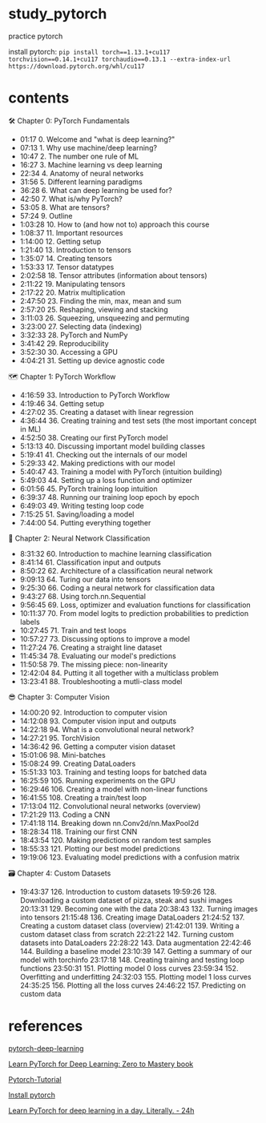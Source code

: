 # study_pytorch
practice pytorch

install pytorch: `pip install torch==1.13.1+cu117 torchvision==0.14.1+cu117 torchaudio==0.13.1 --extra-index-url https://download.pytorch.org/whl/cu117`

# contents
🛠 Chapter 0: PyTorch Fundamentals
- 01:17 0. Welcome and "what is deep learning?"
- 07:13 1. Why use machine/deep learning?
- 10:47 2. The number one rule of ML
- 16:27 3. Machine learning vs deep learning
- 22:34 4. Anatomy of neural networks
- 31:56 5. Different learning paradigms
- 36:28 6. What can deep learning be used for?
- 42:50 7. What is/why PyTorch?
- 53:05 8. What are tensors?
- 57:24 9. Outline
- 1:03:28 10. How to (and how not to) approach this course
- 1:08:37 11. Important resources
- 1:14:00 12. Getting setup
- 1:21:40 13. Introduction to tensors
- 1:35:07 14. Creating tensors
- 1:53:33 17. Tensor datatypes
- 2:02:58 18. Tensor attributes (information about tensors)
- 2:11:22 19. Manipulating tensors
- 2:17:22 20. Matrix multiplication
- 2:47:50 23. Finding the min, max, mean and sum
- 2:57:20 25. Reshaping, viewing and stacking
- 3:11:03 26. Squeezing, unsqueezing and permuting
- 3:23:00 27. Selecting data (indexing)
- 3:32:33 28. PyTorch and NumPy
- 3:41:42 29. Reproducibility
- 3:52:30 30. Accessing a GPU
- 4:04:21 31. Setting up device agnostic code

🗺 Chapter 1: PyTorch Workflow
- 4:16:59 33. Introduction to PyTorch Workflow
- 4:19:46 34. Getting setup
- 4:27:02 35. Creating a dataset with linear regression
- 4:36:44 36. Creating training and test sets (the most important concept in ML)
- 4:52:50 38. Creating our first PyTorch model
- 5:13:13 40. Discussing important model building classes
- 5:19:41 41. Checking out the internals of our model
- 5:29:33 42. Making predictions with our model
- 5:40:47 43. Training a model with PyTorch (intuition building)
- 5:49:03 44. Setting up a loss function and optimizer
- 6:01:56 45. PyTorch training loop intuition
- 6:39:37 48. Running our training loop epoch by epoch
- 6:49:03 49. Writing testing loop code
- 7:15:25 51. Saving/loading a model
- 7:44:00 54. Putting everything together

🤨 Chapter 2: Neural Network Classification
- 8:31:32 60. Introduction to machine learning classification
- 8:41:14 61. Classification input and outputs
- 8:50:22 62. Architecture of a classification neural network
- 9:09:13 64. Turing our data into tensors
- 9:25:30 66. Coding a neural network for classification data
- 9:43:27 68. Using torch.nn.Sequential
- 9:56:45 69. Loss, optimizer and evaluation functions for classification
- 10:11:37 70. From model logits to prediction probabilities to prediction labels
- 10:27:45 71. Train and test loops
- 10:57:27 73. Discussing options to improve a model
- 11:27:24 76. Creating a straight line dataset
- 11:45:34 78. Evaluating our model's predictions
- 11:50:58 79. The missing piece: non-linearity
- 12:42:04 84. Putting it all together with a multiclass problem
- 13:23:41 88. Troubleshooting a mutli-class model

😎 Chapter 3: Computer Vision
- 14:00:20 92. Introduction to computer vision
- 14:12:08 93. Computer vision input and outputs
- 14:22:18 94. What is a convolutional neural network?
- 14:27:21 95. TorchVision
- 14:36:42 96. Getting a computer vision dataset
- 15:01:06 98. Mini-batches
- 15:08:24 99. Creating DataLoaders
- 15:51:33 103. Training and testing loops for batched data
- 16:25:59 105. Running experiments on the GPU
- 16:29:46 106. Creating a model with non-linear functions
- 16:41:55 108. Creating a train/test loop
- 17:13:04 112. Convolutional neural networks (overview)
- 17:21:29 113. Coding a CNN
- 17:41:18 114. Breaking down nn.Conv2d/nn.MaxPool2d
- 18:28:34 118. Training our first CNN
- 18:43:54 120. Making predictions on random test samples
- 18:55:33 121. Plotting our best model predictions
- 19:19:06 123. Evaluating model predictions with a confusion matrix

🗃 Chapter 4: Custom Datasets
- 19:43:37 126. Introduction to custom datasets
19:59:26 128. Downloading a custom dataset of pizza, steak and sushi images
20:13:31 129. Becoming one with the data
20:38:43 132. Turning images into tensors
21:15:48 136. Creating image DataLoaders
21:24:52 137. Creating a custom dataset class (overview)
21:42:01 139. Writing a custom dataset class from scratch
22:21:22 142. Turning custom datasets into DataLoaders
22:28:22 143. Data augmentation
22:42:46 144. Building a baseline model
23:10:39 147. Getting a summary of our model with torchinfo
23:17:18 148. Creating training and testing loop functions
23:50:31 151. Plotting model 0 loss curves
23:59:34 152. Overfitting and underfitting
24:32:03 155. Plotting model 1 loss curves
24:35:25 156. Plotting all the loss curves
24:46:22 157. Predicting on custom data

# references

[pytorch-deep-learning](https://github.com/mrdbourke/pytorch-deep-learning)

[Learn PyTorch for Deep Learning: Zero to Mastery book](https://www.learnpytorch.io/)

[Pytorch-Tutorial](https://pytorch.org/tutorials/)

[Install pytorch](https://pytorch.org/get-started/previous-versions/)

[Learn PyTorch for deep learning in a day. Literally. - 24h](https://www.youtube.com/watch?v=Z_ikDlimN6A)
